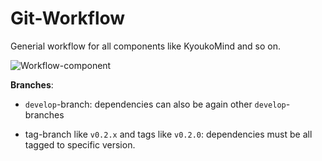 # Git-Workflow

Generial workflow for all components like KyoukoMind and so on.

![Workflow-component](../img/workflow_component.drawio)

**Branches**:

- `develop`-branch: dependencies can also be again other `develop`-branches

- tag-branch like `v0.2.x` and tags like `v0.2.0`: dependencies must be all tagged to specific version.
